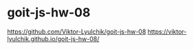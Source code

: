 # goit-js-hw-08

https://github.com/Viktor-Lyulchik/goit-js-hw-08
https://viktor-lyulchik.github.io/goit-js-hw-08/
